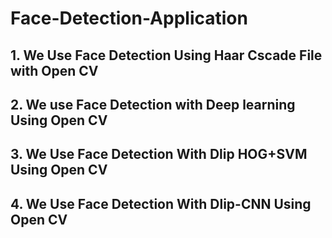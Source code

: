 # Face-Detection-Application

## 1. We Use Face Detection Using Haar Cscade File with Open CV
## 2. We use Face Detection with Deep learning Using Open CV
## 3. We Use Face Detection With Dlip HOG+SVM Using Open CV
## 4. We Use Face Detection With Dlip-CNN Using Open CV
